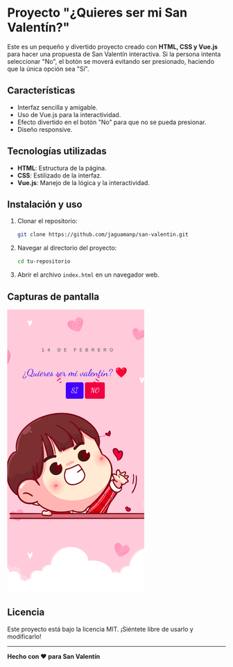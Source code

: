 # Proyecto "¿Quieres ser mi San Valentín?"

Este es un pequeño y divertido proyecto creado con **HTML, CSS y Vue.js** para hacer una propuesta de San Valentín interactiva. Si la persona intenta seleccionar "No", el botón se moverá evitando ser presionado, haciendo que la única opción sea "Sí".

## Características
- Interfaz sencilla y amigable.
- Uso de Vue.js para la interactividad.
- Efecto divertido en el botón "No" para que no se pueda presionar.
- Diseño responsive.

## Tecnologías utilizadas
- **HTML**: Estructura de la página.
- **CSS**: Estilizado de la interfaz.
- **Vue.js**: Manejo de la lógica y la interactividad.

## Instalación y uso
1. Clonar el repositorio:
   ```bash
   git clone https://github.com/jaguamanp/san-valentin.git
   ```
2. Navegar al directorio del proyecto:
   ```bash
   cd tu-repositorio
   ```
3. Abrir el archivo `index.html` en un navegador web.

## Capturas de pantalla

![alt text](/img/captura.png)

## Licencia
Este proyecto está bajo la licencia MIT. ¡Siéntete libre de usarlo y modificarlo!

---
**Hecho con ❤️ para San Valentín**





